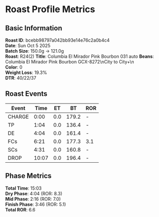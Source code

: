 # Roast Profile Metrics

## Basic Information
**Roast ID**: bcebb98797a042bb93e14e76c2a0b4c4  
**Date**: Sun Oct 5 2025  
**Batch Size**: 150.0g → 121.0g  
**Roast**: R24(2)
**Title**: Columbia El Mirador Pink Bourbon 031 auto
**Beans**: Columbia El Mirador Pink Bourbon GCX-8272\nCity to City+\n  
**Color**: 0  
**Weight Loss**: 19.3%  
**DTR**: 40/22/37  

## Roast Events

| Event | Time | ET | BT | ROR |
|-------|------|----|----|-----|
| CHARGE | 0:00 | 0.0 | 179.2 | - |
| TP | 1:04 | 0.0 | 136.4 | - |
| DE | 4:04 | 0.0 | 161.4 | - |
| FCs | 6:21 | 0.0 | 177.3 | 3.1 |
| SCs | 4:31 | 0.0 | 160.8 | - |
| DROP | 10:07 | 0.0 | 196.4 | - |

## Phase Metrics
**Total Time**: 15:03  
**Dry Phase**: 4:04 (ROR: 8.3)  
**Mid Phase**: 2:16 (ROR: 7.0)  
**Finish Phase**: 3:46 (ROR: 5.1)  
**Total ROR**: 6.6  
